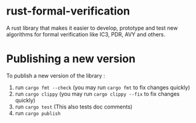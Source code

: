 # rust-formal-verification

A rust library that makes it easier to develop, prototype and test new algorithms for formal verification like IC3, PDR, AVY and others.

# Publishing a new version

To publish a new version of the library :
1. run `cargo fmt --check` (you may run `cargo fmt` to fix changes quickly)
2. run `cargo clippy` (you may run `cargo clippy --fix` to fix changes quickly)
3. run `cargo test` (This also tests doc comments)
4. run `cargo publish`